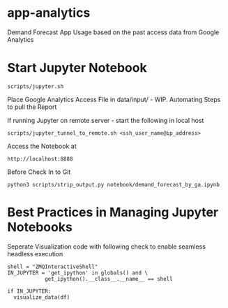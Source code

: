 # app-analytics

Demand Forecast App Usage based on the past access data from Google Analytics

# Start Jupyter Notebook

```
scripts/jupyter.sh 
```

Place Google Analytics Access File in data/input/ - WIP. Automating Steps to pull the Report

If running Jupyter on remote server - start the following in local host

```
scripts/jupyter_tunnel_to_remote.sh <ssh_user_name@ip_address>
```

Access the Notebook at 

```
http://localhost:8888
```

Before Check In to Git 

```
python3 scripts/strip_output.py notebook/demand_forecast_by_ga.ipynb
```

# Best Practices in Managing Jupyter Notebooks
Seperate Visualization code with following check to enable seamless headless execution
```
shell = "ZMQInteractiveShell"
IN_JUPYTER = 'get_ipython' in globals() and \
            get_ipython().__class__.__name__ == shell

if IN_JUPYTER:
  visualize_data(df)
```

